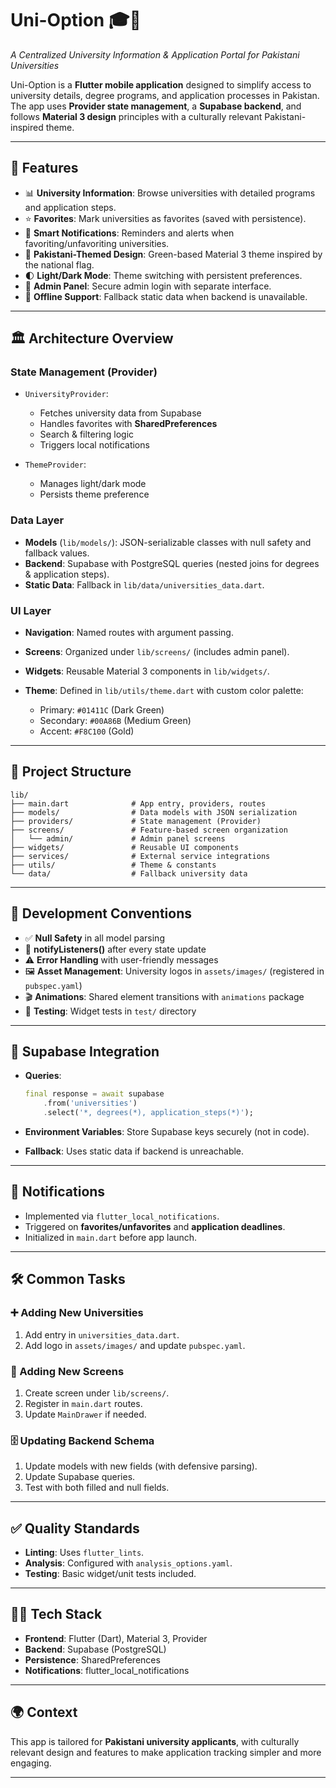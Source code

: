 
# Uni-Option 🎓📱

*A Centralized University Information & Application Portal for Pakistani Universities*

Uni-Option is a **Flutter mobile application** designed to simplify access to university details, degree programs, and application processes in Pakistan. The app uses **Provider state management**, a **Supabase backend**, and follows **Material 3 design** principles with a culturally relevant Pakistani-inspired theme.

---

## 🚀 Features

* 📊 **University Information**: Browse universities with detailed programs and application steps.
* ⭐ **Favorites**: Mark universities as favorites (saved with persistence).
* 🔔 **Smart Notifications**: Reminders and alerts when favoriting/unfavoriting universities.
* 🎨 **Pakistani-Themed Design**: Green-based Material 3 theme inspired by the national flag.
* 🌓 **Light/Dark Mode**: Theme switching with persistent preferences.
* 🔐 **Admin Panel**: Secure admin login with separate interface.
* 💾 **Offline Support**: Fallback static data when backend is unavailable.

---

## 🏛 Architecture Overview

### **State Management (Provider)**

* `UniversityProvider`:

  * Fetches university data from Supabase
  * Handles favorites with **SharedPreferences**
  * Search & filtering logic
  * Triggers local notifications

* `ThemeProvider`:

  * Manages light/dark mode
  * Persists theme preference

### **Data Layer**

* **Models** (`lib/models/`): JSON-serializable classes with null safety and fallback values.
* **Backend**: Supabase with PostgreSQL queries (nested joins for degrees & application steps).
* **Static Data**: Fallback in `lib/data/universities_data.dart`.

### **UI Layer**

* **Navigation**: Named routes with argument passing.
* **Screens**: Organized under `lib/screens/` (includes admin panel).
* **Widgets**: Reusable Material 3 components in `lib/widgets/`.
* **Theme**: Defined in `lib/utils/theme.dart` with custom color palette:

  * Primary: `#01411C` (Dark Green)
  * Secondary: `#00A86B` (Medium Green)
  * Accent: `#F8C100` (Gold)

---

## 📂 Project Structure

```
lib/
├── main.dart              # App entry, providers, routes
├── models/                # Data models with JSON serialization
├── providers/             # State management (Provider)
├── screens/               # Feature-based screen organization
│   └── admin/             # Admin panel screens
├── widgets/               # Reusable UI components
├── services/              # External service integrations
├── utils/                 # Theme & constants
└── data/                  # Fallback university data
```

---

## 🔧 Development Conventions

* ✅ **Null Safety** in all model parsing
* 🔄 **notifyListeners()** after every state update
* ⚠️ **Error Handling** with user-friendly messages
* 🖼 **Asset Management**: University logos in `assets/images/` (registered in `pubspec.yaml`)
* 🎬 **Animations**: Shared element transitions with `animations` package
* 🧪 **Testing**: Widget tests in `test/` directory

---

## 📡 Supabase Integration

* **Queries**:

  ```dart
  final response = await supabase
      .from('universities')
      .select('*, degrees(*), application_steps(*)');
  ```
* **Environment Variables**: Store Supabase keys securely (not in code).
* **Fallback**: Uses static data if backend is unreachable.

---

## 🔔 Notifications

* Implemented via `flutter_local_notifications`.
* Triggered on **favorites/unfavorites** and **application deadlines**.
* Initialized in `main.dart` before app launch.

---

## 🛠 Common Tasks

### ➕ Adding New Universities

1. Add entry in `universities_data.dart`.
2. Add logo in `assets/images/` and update `pubspec.yaml`.

### 📱 Adding New Screens

1. Create screen under `lib/screens/`.
2. Register in `main.dart` routes.
3. Update `MainDrawer` if needed.

### 🗄 Updating Backend Schema

1. Update models with new fields (with defensive parsing).
2. Update Supabase queries.
3. Test with both filled and null fields.

---

## ✅ Quality Standards

* **Linting**: Uses `flutter_lints`.
* **Analysis**: Configured with `analysis_options.yaml`.
* **Testing**: Basic widget/unit tests included.


---

## 🧑‍💻 Tech Stack

* **Frontend**: Flutter (Dart), Material 3, Provider
* **Backend**: Supabase (PostgreSQL)
* **Persistence**: SharedPreferences
* **Notifications**: flutter\_local\_notifications

---

## 🌍 Context

This app is tailored for **Pakistani university applicants**, with culturally relevant design and features to make application tracking simpler and more engaging.

---



